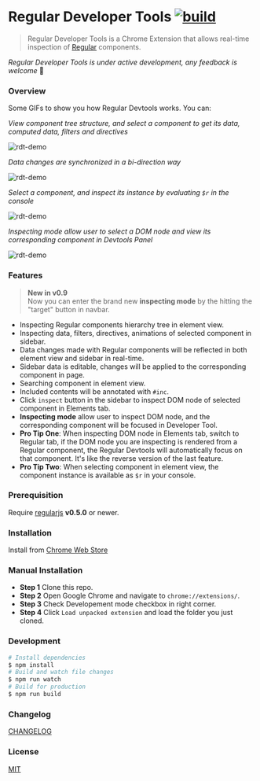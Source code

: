 # Regular Developer Tools [![build][build-image]][build-url]

> Regular Developer Tools is a Chrome Extension that allows real-time inspection of [Regular](http://regularjs.github.io/) components.

*Regular Developer Tools is under active development, any feedback is welcome* :clap:

### Overview

Some GIFs to show you how Regular Devtools works. You can:

*View component tree structure, and select a component to get its data, computed data, filters and directives*

![rdt-demo](http://wx2.sinaimg.cn/large/64c45edcgy1fjj9dy0gh5g21280q21kx.gif)

*Data changes are synchronized in a bi-direction way*

![rdt-demo](http://wx1.sinaimg.cn/large/64c45edcgy1fjj9dxzma8g21280q2nof.gif)

*Select a component, and inspect its instance by evaluating `$r` in the console*

![rdt-demo](http://wx3.sinaimg.cn/large/64c45edcgy1fjj9dxzp5yg21280q27l0.gif)

*Inspecting mode allow user to select a DOM node and view its corresponding component in Devtools Panel*

![rdt-demo](http://wx1.sinaimg.cn/large/64c45edcgy1fjjael50bvg21fk0qo7wh.gif)

### Features


> **New in v0.9**  
> Now you can enter the brand new **inspecting mode** by the hitting the  "target" button in navbar.



+ Inspecting Regular components hierarchy tree in element view.
+ Inspecting data, filters, directives, animations of selected component in sidebar.
+ Data changes made with Regular components will be reflected in both element view and sidebar in real-time.
+ Sidebar data is editable, changes will be applied to the corresponding component in page.
+ Searching component in element view.
+ Included contents will be annotated with `#inc`.
+ Click `inspect` button in the sidebar to inspect DOM node of selected component in Elements tab.
+ **Inspecting mode** allow user to inspect DOM node, and the corresponding component will be focused in Developer Tool. 
+ **Pro Tip One**: When inspecting DOM node in Elements tab, switch to Regular tab, if the DOM node you are inspecting is rendered from a Regular component, the Regular Devtools will automatically focus on that component. It's like the reverse version of the last feature.
+ **Pro Tip Two**: When selecting component in element view, the component instance is available as `$r` in your console.

### Prerequisition

Require [regularjs](https://github.com/regularjs/regular) **v0.5.0** or newer.

### Installation

Install from [Chrome Web Store](https://chrome.google.com/webstore/detail/regular-developer-tools/ehlcoecgkhfjffhmdhmhbjkjjpaecmam)

### Manual Installation

+ **Step 1** Clone this repo.
+ **Step 2** Open Google Chrome and navigate to `chrome://extensions/`.
+ **Step 3** Check Developement mode checkbox in right corner.
+ **Step 4** Click `Load unpacked extension` and load the folder you just cloned.

### Development

```bash
# Install dependencies
$ npm install
# Build and watch file changes
$ npm run watch
# Build for production
$ npm run build
```

### Changelog

[CHANGELOG](CHANGELOG.md)

### License

[MIT](https://github.com/regularjs/regular-devtools/blob/master/LICENSE)

[build-image]: https://img.shields.io/circleci/project/regularjs/regular-devtools/master.svg?style=flat-square
[build-url]: https://circleci.com/gh/regularjs/regular-devtools
